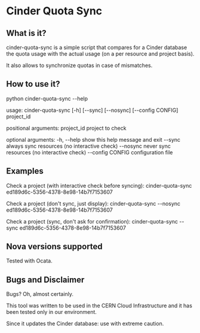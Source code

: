 Cinder Quota Sync
=================

What is it?
-----------
cinder-quota-sync is a simple script that compares for a Cinder database
the quota usage with the actual usage (on a per resource and project basis).

It also allows to synchronize quotas in case of mismatches.


How to use it?
--------------

python cinder-quota-sync --help

usage: cinder-quota-sync [-h] [--sync] [--nosync] [--config CONFIG] project_id

positional arguments:
  project_id       project to check

optional arguments:
  -h, --help       show this help message and exit
  --sync           always sync resources (no interactive check)
  --nosync         never sync resources (no interactive check)
  --config CONFIG  configuration file


Examples
--------

Check a project (with interactive check before syncing):
cinder-quota-sync ed189d6c-5356-4378-8e98-14b7f7153607

Check a project (don't sync, just display):
cinder-quota-sync --nosync ed189d6c-5356-4378-8e98-14b7f7153607

Check a project (sync, don't ask for confirmation):
cinder-quota-sync --sync ed189d6c-5356-4378-8e98-14b7f7153607


Nova versions supported
-----------------------

Tested with Ocata.


Bugs and Disclaimer
-------------------
Bugs? Oh, almost certainly.

This tool was written to be used in the CERN Cloud Infrastructure and
it has been tested only in our environment.

Since it updates the Cinder database: use with extreme caution.
